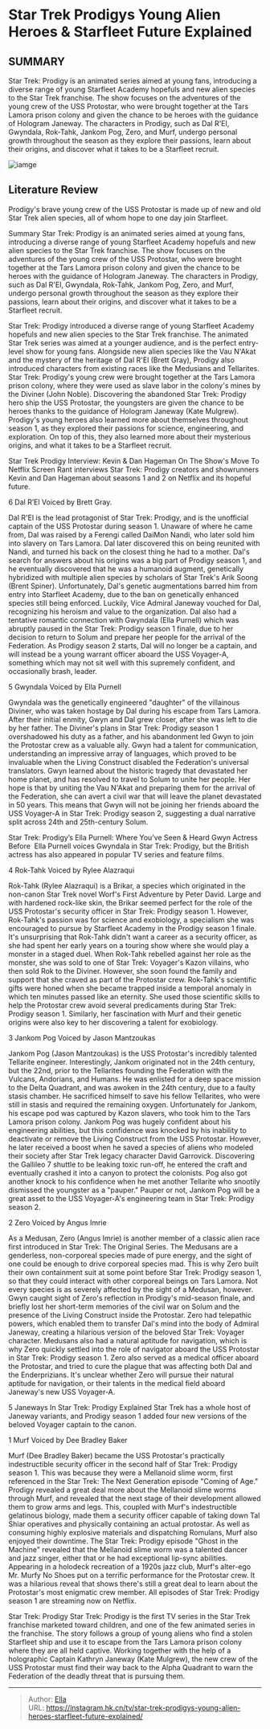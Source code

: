 # Star Trek Prodigys Young Alien Heroes &amp; Starfleet Future Explained


## SUMMARY 


 Star Trek: Prodigy is an animated series aimed at young fans, introducing a diverse range of young Starfleet Academy hopefuls and new alien species to the Star Trek franchise. 
 The show focuses on the adventures of the young crew of the USS Protostar, who were brought together at the Tars Lamora prison colony and given the chance to be heroes with the guidance of Hologram Janeway. 
 The characters in Prodigy, such as Dal R&#39;El, Gwyndala, Rok-Tahk, Jankom Pog, Zero, and Murf, undergo personal growth throughout the season as they explore their passions, learn about their origins, and discover what it takes to be a Starfleet recruit. 

![iamge](https://static1.srcdn.com/wordpress/wp-content/uploads/2024/01/star-trek-prodigy-young-alien-heroes-starfleet-explained.jpg)

## Literature Review
Prodigy&#39;s brave young crew of the USS Protostar is made up of new and old Star Trek alien species, all of whom hope to one day join Starfleet.




Summary
 Star Trek: Prodigy is an animated series aimed at young fans, introducing a diverse range of young Starfleet Academy hopefuls and new alien species to the Star Trek franchise. 
 The show focuses on the adventures of the young crew of the USS Protostar, who were brought together at the Tars Lamora prison colony and given the chance to be heroes with the guidance of Hologram Janeway. 
 The characters in Prodigy, such as Dal R&#39;El, Gwyndala, Rok-Tahk, Jankom Pog, Zero, and Murf, undergo personal growth throughout the season as they explore their passions, learn about their origins, and discover what it takes to be a Starfleet recruit. 


Star Trek: Prodigy introduced a diverse range of young Starfleet Academy hopefuls and new alien species to the Star Trek franchise. The animated Star Trek series was aimed at a younger audience, and is the perfect entry-level show for young fans. Alongside new alien species like the Vau N&#39;Akat and the mystery of the heritage of Dal R&#39;El (Brett Gray), Prodigy also introduced characters from existing races like the Medusians and Tellarites.
Star Trek: Prodigy&#39;s young crew were brought together at the Tars Lamora prison colony, where they were used as slave labor in the colony&#39;s mines by the Diviner (John Noble). Discovering the abandoned Star Trek: Prodigy hero ship the USS Protostar, the youngsters are given the chance to be heroes thanks to the guidance of Hologram Janeway (Kate Mulgrew). Prodigy&#39;s young heroes also learned more about themselves throughout season 1, as they explored their passions for science, engineering, and exploration. On top of this, they also learned more about their mysterious origins, and what it takes to be a Starfleet recruit.
            
 
 Star Trek Prodigy Interview: Kevin &amp; Dan Hageman On The Show&#39;s Move To Netflix 
Screen Rant interviews Star Trek: Prodigy creators and showrunners Kevin and Dan Hageman about seasons 1 and 2 on Netflix and its hopeful future.













 








 6  Dal R’El 
Voiced by Brett Gray.


 







Dal R&#39;El is the lead protagonist of Star Trek: Prodigy, and is the unofficial captain of the USS Protostar during season 1. Unaware of where he came from, Dal was raised by a Ferengi called DaiMon Nandi, who later sold him into slavery on Tars Lamora. Dal later discovered this on being reunited with Nandi, and turned his back on the closest thing he had to a mother. Dal&#39;s search for answers about his origins was a big part of Prodigy season 1, and he eventually discovered that he was a humanoid augment, genetically hybridized with multiple alien species by scholars of Star Trek&#39;s Arik Soong (Brent Spiner).
Unfortunately, Dal&#39;s genetic augmentations barred him from entry into Starfleet Academy, due to the ban on genetically enhanced species still being enforced. Luckily, Vice Admiral Janeway vouched for Dal, recognizing his heroism and value to the organization. Dal also had a tentative romantic connection with Gwyndala (Ella Purnell) which was abruptly paused in the Star Trek: Prodigy season 1 finale, due to her decision to return to Solum and prepare her people for the arrival of the Federation. As Prodigy season 2 starts, Dal will no longer be a captain, and will instead be a young warrant officer aboard the USS Voyager-A, something which may not sit well with this supremely confident, and occasionally brash, leader.





 5  Gwyndala 
Voiced by Ella Purnell


 







Gwyndala was the genetically engineered &#34;daughter&#34; of the villainous Diviner, who was taken hostage by Dal during his escape from Tars Lamora. After their initial enmity, Gwyn and Dal grew closer, after she was left to die by her father. The Diviner&#39;s plans in Star Trek: Prodigy season 1 overshadowed his duty as a father, and his abandonment led Gwyn to join the Protostar crew as a valuable ally. Gwyn had a talent for communication, understanding an impressive array of languages, which proved to be invaluable when the Living Construct disabled the Federation&#39;s universal translators.
Gwyn learned about the historic tragedy that devastated her home planet, and has resolved to travel to Solum to unite her people. Her hope is that by uniting the Vau N&#39;Akat and preparing them for the arrival of the Federation, she can avert a civil war that will leave the planet devastated in 50 years. This means that Gwyn will not be joining her friends aboard the USS Voyager-A in Star Trek: Prodigy season 2, suggesting a dual narrative split across 24th and 25th-century Solum.
            
 
 Star Trek: Prodigy’s Ella Purnell: Where You’ve Seen &amp; Heard Gwyn Actress Before  
Ella Purnell voices Gwyndala in Star Trek: Prodigy, but the British actress has also appeared in popular TV series and feature films. 









 4  Rok-Tahk 
Voiced by Rylee Alazraqui
        

Rok-Tahk (Rylee Alazraqui) is a Brikar, a species which originated in the non-canon Star Trek novel Worf&#39;s First Adventure by Peter David. Large and with hardened rock-like skin, the Brikar seemed perfect for the role of the USS Protostar&#39;s security officer in Star Trek: Prodigy season 1. However, Rok-Tahk&#39;s passion was for science and exobiology, a specialism she was encouraged to pursue by Starfleet Academy in the Prodigy season 1 finale. It&#39;s unsurprising that Rok-Tahk didn&#39;t want a career as a security officer, as she had spent her early years on a touring show where she would play a monster in a staged duel.
When Rok-Tahk rebelled against her role as the monster, she was sold to one of Star Trek: Voyager&#39;s Kazon villains, who then sold Rok to the Diviner. However, she soon found the family and support that she craved as part of the Protostar crew. Rok-Tahk&#39;s scientific gifts were honed when she became trapped inside a temporal anomaly in which ten minutes passed like an eternity. She used those scientific skills to help the Protostar crew avoid several predicaments during Star Trek: Prodigy season 1. Similarly, her fascination with Murf and their genetic origins were also key to her discovering a talent for exobiology.





 3  Jankom Pog 
Voiced by Jason Mantzoukas
        

Jankom Pog (Jason Mantzoukas) is the USS Protostar&#39;s incredibly talented Tellarite engineer. Interestingly, Jankom originated not in the 24th century, but the 22nd, prior to the Tellarites founding the Federation with the Vulcans, Andorians, and Humans. He was enlisted for a deep space mission to the Delta Quadrant, and was awoken in the 24th century, due to a faulty stasis chamber. He sacrificed himself to save his fellow Tellarites, who were still in stasis and required the remaining oxygen. Unfortunately for Jankom, his escape pod was captured by Kazon slavers, who took him to the Tars Lamora prison colony.
Jankom Pog was hugely confident about his engineering abilities, but this confidence was knocked by his inability to deactivate or remove the Living Construct from the USS Protostar. However, he later received a boost when he saved a species of aliens who modeled their society after Star Trek legacy character David Garrovick. Discovering the Gallileo 7 shuttle to be leaking toxic run-off, he entered the craft and eventually crashed it into a canyon to protect the colonists. Pog also got another knock to his confidence when he met another Tellarite who snootily dismissed the youngster as a &#34;pauper.&#34; Pauper or not, Jankom Pog will be a great asset to the USS Voyager-A&#39;s engineering team in Star Trek: Prodigy season 2.





 2  Zero 
Voiced by Angus Imrie
        

As a Medusan, Zero (Angus Imrie) is another member of a classic alien race first introduced in Star Trek: The Original Series. The Medusans are a genderless, non-corporeal species made of pure energy, and the sight of one could be enough to drive corporeal species mad. This is why Zero built their own containment suit at some point before Star Trek: Prodigy season 1, so that they could interact with other corporeal beings on Tars Lamora. Not every species is as severely affected by the sight of a Medusan, however. Gwyn caught sight of Zero&#39;s reflection in Prodigy&#39;s mid-season finale, and briefly lost her short-term memories of the civil war on Solum and the presence of the Living Construct inside the Protostar.
Zero had telepathic powers, which enabled them to transfer Dal&#39;s mind into the body of Admiral Janeway, creating a hilarious version of the beloved Star Trek: Voyager character. Medusans also had a natural aptitude for navigation, which is why Zero quickly settled into the role of navigator aboard the USS Protostar in Star Trek: Prodigy season 1. Zero also served as a medical officer aboard the Protostar, and tried to cure the plague that was affecting both Dal and the Enderprizians. It&#39;s unclear whether Zero will pursue their natural aptitude for navigation, or their talents in the medical field aboard Janeway&#39;s new USS Voyager-A.
            
 
 5 Janeways In Star Trek: Prodigy Explained 
Star Trek has a whole host of Janeway variants, and Prodigy season 1 added four new versions of the beloved Voyager captain to the canon.









 1  Murf 
Voiced by Dee Bradley Baker
        

Murf (Dee Bradley Baker) became the USS Protostar&#39;s practically indestructible security officer in the second half of Star Trek: Prodigy season 1. This was because they were a Mellanoid slime worm, first referenced in the Star Trek: The Next Generation episode &#34;Coming of Age.&#34; Prodigy revealed a great deal more about the Mellanoid slime worms through Murf, and revealed that the next stage of their development allowed them to grow arms and legs. This, coupled with Murf&#39;s indestructible gelatinous biology, made them a security officer capable of taking down Tal Shiar operatives and physically containing an actual protostar.
As well as consuming highly explosive materials and dispatching Romulans, Murf also enjoyed their downtime. The Star Trek: Prodigy episode &#34;Ghost in the Machine&#34; revealed that the Mellanoid slime worm was a talented dancer and jazz singer, either that or he had exceptional lip-sync abilities. Appearing in a holodeck recreation of a 1920s jazz club, Murf&#39;s alter-ego Mr. Murfy No Shoes put on a terrific performance for the Protostar crew. It was a hilarious reveal that shows there&#39;s still a great deal to learn about the Protostar&#39;s most enigmatic crew member.
All episodes of Star Trek: Prodigy season 1 are streaming now on Netflix.
        


 Star Trek: Prodigy 
Star Trek: Prodigy is the first TV series in the Star Trek franchise marketed toward children, and one of the few animated series in the franchise. The story follows a group of young aliens who find a stolen Starfleet ship and use it to escape from the Tars Lamora prison colony where they are all held captive. Working together with the help of a holographic Captain Kathryn Janeway (Kate Mulgrew), the new crew of the USS Protostar must find their way back to the Alpha Quadrant to warn the Federation of the deadly threat that is pursuing them.


---

> Author: [Ella](https://instagram.hk.cn/)  
> URL: https://instagram.hk.cn/tv/star-trek-prodigys-young-alien-heroes-starfleet-future-explained/  

